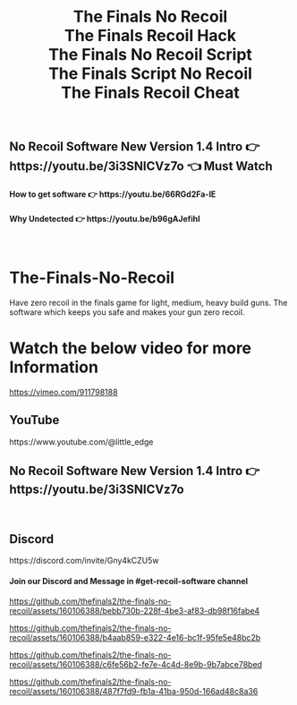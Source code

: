 
<h1 align="center">
  <br>
  The Finals No Recoil
  <br>
  The Finals Recoil Hack
  <br>
  The Finals No Recoil Script
  <br>
  The Finals Script No Recoil
  <br>
  The Finals Recoil Cheat
</h1>

<br>
<h2>No Recoil Software New Version 1.4 Intro  👉 https://youtu.be/3i3SNICVz7o 👈 Must Watch</h2>
<h4>How to get software 👉 https://youtu.be/66RGd2Fa-IE </h4>
<h4>Why Undetected 👉 https://youtu.be/b96gAJefihI </h4>
<br>

# The-Finals-No-Recoil
Have zero recoil in the finals game for light, medium, heavy build guns. The software which keeps you safe and makes your gun zero recoil.

# Watch the below video for more Information
https://vimeo.com/911798188

<h2>YouTube</h2>
https://www.youtube.com/@little_edge
<br>
<h2>No Recoil Software New Version 1.4 Intro  👉 https://youtu.be/3i3SNICVz7o </h2>
<br>
<h2>Discord</h2>
https://discord.com/invite/Gny4kCZU5w
<h4>Join our Discord and Message in #get-recoil-software channel</h4>


https://github.com/thefinals2/the-finals-no-recoil/assets/160106388/bebb730b-228f-4be3-af83-db98f16fabe4


https://github.com/thefinals2/the-finals-no-recoil/assets/160106388/b4aab859-e322-4e16-bc1f-95fe5e48bc2b


https://github.com/thefinals2/the-finals-no-recoil/assets/160106388/c6fe56b2-fe7e-4c4d-8e9b-9b7abce78bed


https://github.com/thefinals2/the-finals-no-recoil/assets/160106388/487f7fd9-fb1a-41ba-950d-166ad48c8a36


